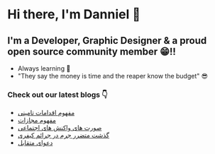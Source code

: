 # Hi there, I'm Danniel 👋 

## I'm a Developer, Graphic Designer & a proud open source community member 😁!!

- Always learning 🧐
- "They say the money is time and the reaper know the budget" 😎

### Check out our latest blogs 👇

<!-- BLOG-POST-LIST:START -->
- [مفهوم اقدامات تامینی](https://hesabraslaw.com/blog/%D9%85%D9%81%D9%87%D9%88%D9%85-%D8%A7%D9%82%D8%AF%D8%A7%D9%85%D8%A7%D8%AA-%D8%AA%D8%A7%D9%85%DB%8C%D9%86%DB%8C/)
- [مفهوم مجازات](https://hesabraslaw.com/blog/%D9%85%D9%81%D9%87%D9%88%D9%85-%D9%85%D8%AC%D8%A7%D8%B2%D8%A7%D8%AA/)
- [صورت های واکنش های اجتماعی](https://hesabraslaw.com/blog/%D8%B5%D9%88%D8%B1%D8%AA-%D9%88%D8%A7%DA%A9%D9%86%D8%B4-%D9%87%D8%A7%DB%8C-%D8%A7%D8%AC%D8%AA%D9%85%D8%A7%D8%B9%DB%8C/)
- [گذشت  متضرر جرم  در جرائم کیفری](https://hesabraslaw.com/blog/%DA%AF%D8%B0%D8%B4%D8%AA-%D9%85%D8%AA%D8%B6%D8%B1%D8%B1-%D8%AC%D8%B1%D9%85-%D8%AF%D8%B1-%D8%AC%D8%B1%D8%A7%D8%A6%D9%85-%DA%A9%DB%8C%D9%81%D8%B1%DB%8C/)
- [دعوای متقابل](https://hesabraslaw.com/blog/%D8%AF%D8%B9%D9%88%D8%A7%DB%8C-%D9%85%D8%AA%D9%82%D8%A7%D8%A8%D9%84/)
<!-- BLOG-POST-LIST:END -->
